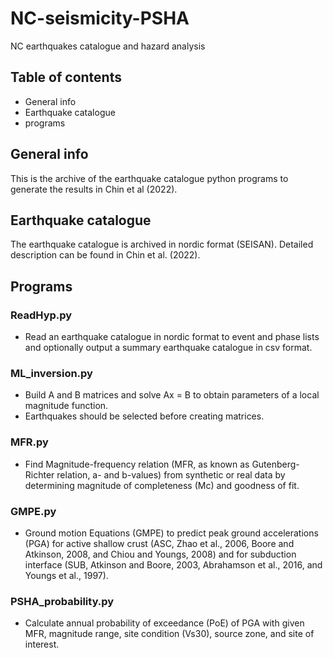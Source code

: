 # NC-seismicity-PSHA
NC earthquakes catalogue and hazard analysis
## Table of contents
* General info
* Earthquake catalogue
* programs
## General info
This is the archive of the earthquake catalogue python programs to generate the results in Chin et al (2022).
## Earthquake catalogue
The earthquake catalogue is archived in nordic format (SEISAN). Detailed description can be found in Chin et al. (2022).
## Programs
### ReadHyp.py
* Read an earthquake catalogue in nordic format to event and phase lists and optionally output a summary earthquake catalogue in csv format.
### ML_inversion.py
* Build A and B matrices and solve Ax = B to obtain parameters of a local magnitude function.
* Earthquakes should be selected before creating matrices.
### MFR.py
* Find Magnitude-frequency relation (MFR, as known as Gutenberg-Richter relation, a- and b-values) from synthetic or real data by determining magnitude of completeness (Mc) and goodness of fit.
### GMPE.py
* Ground motion Equations (GMPE) to predict peak ground accelerations (PGA) for active shallow crust (ASC, Zhao et al., 2006, Boore and Atkinson, 2008, and Chiou and Youngs, 2008) and for subduction interface (SUB, Atkinson and Boore, 2003, Abrahamson et al., 2016, and Youngs et al., 1997).
### PSHA_probability.py
* Calculate annual probability of exceedance (PoE) of PGA with given MFR, magnitude range, site condition (Vs30), source zone, and site of interest.
